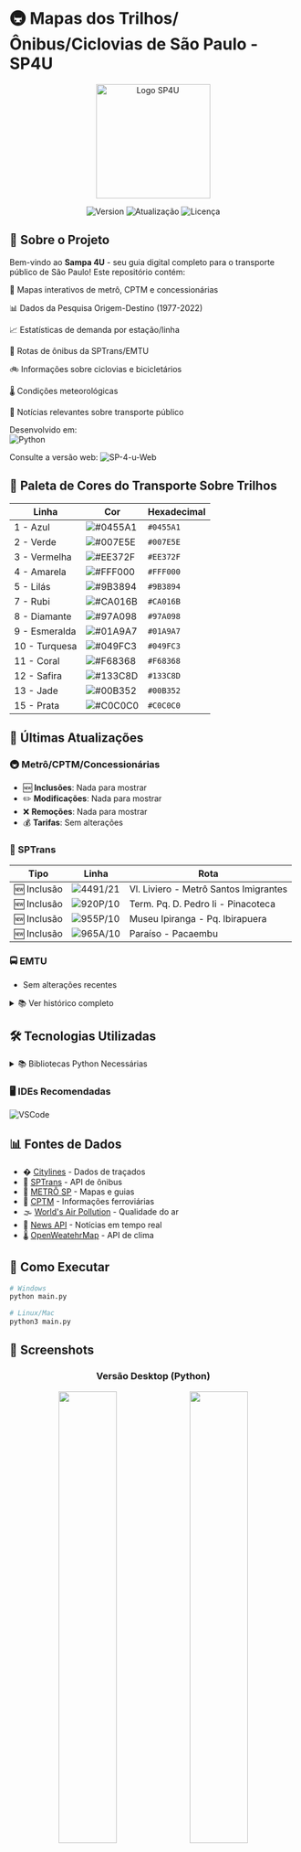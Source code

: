# 🚇 Mapas dos Trilhos/Ônibus/Ciclovias de São Paulo - SP4U

<div align="center">
  <img src="https://github.com/Rafabs/SP-4-u/blob/main/Mapa_dos_Trilhos/Icons/SP4U.gif" alt="Logo SP4U" width="200"/>
  
  ![Version](https://img.shields.io/badge/Versão-1.1.9.1-blue?style=for-the-badge)
  ![Atualização](https://img.shields.io/badge/Atualização-06/10/2025-brightgreen?style=for-the-badge)
  ![Licença](https://img.shields.io/badge/Licença-MIT-orange?style=for-the-badge)
</div>

## 🌟 Sobre o Projeto

Bem-vindo ao **Sampa 4U** - seu guia digital completo para o transporte público de São Paulo! Este repositório contém:

🚆 Mapas interativos de metrô, CPTM e concessionárias

📊 Dados da Pesquisa Origem-Destino (1977-2022)

📈 Estatísticas de demanda por estação/linha

🚌 Rotas de ônibus da SPTrans/EMTU

🚲 Informações sobre ciclovias e bicicletários

🌡️ Condições meteorológicas

📰 Notícias relevantes sobre transporte público

Desenvolvido em:  
![Python](https://img.shields.io/badge/Python-3776AB?logo=python&logoColor=white)

Consulte a versão web: ![SP-4-u-Web](https://github.com/Rafabs/SP-4-u-Web)

## 🎨 Paleta de Cores do Transporte Sobre Trilhos

| Linha         | Cor                                                             | Hexadecimal |
| ------------- | --------------------------------------------------------------- | ----------- |
| 1 - Azul      | ![#0455A1](https://via.placeholder.com/15/0455A1/000000?text=+) | `#0455A1`   |
| 2 - Verde     | ![#007E5E](https://via.placeholder.com/15/007E5E/000000?text=+) | `#007E5E`   |
| 3 - Vermelha  | ![#EE372F](https://via.placeholder.com/15/EE372F/000000?text=+) | `#EE372F`   |
| 4 - Amarela   | ![#FFF000](https://via.placeholder.com/15/FFF000/000000?text=+) | `#FFF000`   |
| 5 - Lilás     | ![#9B3894](https://via.placeholder.com/15/9B3894/000000?text=+) | `#9B3894`   |
| 7 - Rubi      | ![#CA016B](https://via.placeholder.com/15/CA016B/000000?text=+) | `#CA016B`   |
| 8 - Diamante  | ![#97A098](https://via.placeholder.com/15/97A098/000000?text=+) | `#97A098`   |
| 9 - Esmeralda | ![#01A9A7](https://via.placeholder.com/15/01A9A7/000000?text=+) | `#01A9A7`   |
| 10 - Turquesa | ![#049FC3](https://via.placeholder.com/15/049FC3/000000?text=+) | `#049FC3`   |
| 11 - Coral    | ![#F68368](https://via.placeholder.com/15/F68368/000000?text=+) | `#F68368`   |
| 12 - Safira   | ![#133C8D](https://via.placeholder.com/15/133C8D/000000?text=+) | `#133C8D`   |
| 13 - Jade     | ![#00B352](https://via.placeholder.com/15/00B352/000000?text=+) | `#00B352`   |
| 15 - Prata    | ![#C0C0C0](https://via.placeholder.com/15/C0C0C0/000000?text=+) | `#C0C0C0`   |

## 📌 Últimas Atualizações

### 🚇 Metrô/CPTM/Concessionárias

- 🆕 **Inclusões**: Nada para mostrar
- ✏️ **Modificações**: Nada para mostrar
- ❌ **Remoções**: Nada para mostrar
- 💰 **Tarifas**: Sem alterações

### 🚌 SPTrans

| Tipo           | Linha                                                       | Rota                                                                                   |
| -------------- | ----------------------------------------------------------- | -------------------------------------------------------------------------------------- |
| 🆕 Inclusão    | ![4491/21](https://img.shields.io/badge/4491/21-006341.svg) | Vl. Liviero - Metrô Santos Imigrantes                                                  |
| 🆕 Inclusão    | ![920P/10](https://img.shields.io/badge/920P/10-002F6C.svg) | Term. Pq. D. Pedro Ii - Pinacoteca                                                     |    
| 🆕 Inclusão    | ![955P/10](https://img.shields.io/badge/955P/10-006341.svg) | Museu Ipiranga  - Pq. Ibirapuera                                                       |   
| 🆕 Inclusão    | ![965A/10](https://img.shields.io/badge/965A/10-0082BA.svg) | Paraíso - Pacaembu                                                                     |

### 🚍 EMTU

- Sem alterações recentes

<details>
<summary>📚 Ver histórico completo </summary>

| Data       | Tipo           | Linha                                                       | Rota                                                                                   |
| ---------- | -------------- | ----------------------------------------------------------- | -------------------------------------------------------------------------------------- |
| 04/10/2025 | 🆕 Inclusão    | ![4491/21](https://img.shields.io/badge/4491/21-006341.svg) | Vl. Liviero - Metrô Santos Imigrantes                                                  |
| 04/10/2025 | 🆕 Inclusão    | ![920P/10](https://img.shields.io/badge/920P/10-002F6C.svg) | Term. Pq. D. Pedro Ii - Pinacoteca                                                     |    
| 04/10/2025 | 🆕 Inclusão    | ![955P/10](https://img.shields.io/badge/955P/10-006341.svg) | Museu Ipiranga  - Pq. Ibirapuera                                                       |   
| 04/10/2025 | 🆕 Inclusão    | ![965A/10](https://img.shields.io/badge/965A/10-0082BA.svg) | Paraíso - Pacaembu                                                                     |
| 02/09/2025 | ✏️ Modificação | ![4716/10](https://img.shields.io/badge/4716/10-006341.svg) | **Atual:** Metrô Tamanduateí - Metrô Sta. Cruz<br>**Antes:** Sacomã - Metrô Sta. Cruz |
| 06/08/2025 | ✏️ Modificação | ![502J/21](https://img.shields.io/badge/502J/21-0082BA.svg) | **Atual:** Est. Autódromo - Vl. Sta. Catarina<br>**Antes:** Est. Autódromo - Vl. Joaniza |
| 06/08/2025 | ✏️ Modificação | ![502J/22](https://img.shields.io/badge/502J/22-0082BA.svg) | **Atual:** Est. Autódromo - Vl. Sta. Catarina<br>**Antes:** Est. Autódromo - Vl. Joaniza |
| 06/08/2025 | ❌ Remoção     | ![6960/21](https://img.shields.io/badge/6960/21-0082BA.svg) | Term. Varginha - E.t. Vitor Manzini                                                    |
| 06/08/2025 | ❌ Remoção     | ![879A/10](https://img.shields.io/badge/879A/10-002F6C.svg) | Metrô Barra Funda - São João / Ctn                                                     |
| 23/06/2025 | 🆕 Inclusão    | ![879A/10](https://img.shields.io/badge/879A/10-002F6C.svg) | Metrô Barra Funda - São João / Ctn                                                     |
| 23/06/2025 | ✏️ Modificação | ![9166/10](https://img.shields.io/badge/9166/10-002F6C.svg) | **Atual:** Cachoeirinha - Jd. Sta. Cruz<br>**Antes:** Term. Cachoeirinha - Jd. Sta. Cruz |
| 23/06/2025 | ❌ Remoção     | ![8013/43](https://img.shields.io/badge/8013/43-509E2F.svg) | Morro Doce - Term. Jd. Britania                                                        |
| 20/06/2025 | 🆕 Inclusão    | ![2034/10](https://img.shields.io/badge/2034/10-002F6C.svg) | Metrô Tietê → Centro Tea                                                              |
| 20/06/2025 | 🆕 Inclusão    | ![9166/10](https://img.shields.io/badge/9166/10-002F6C.svg) | Guaianases → São Mateus                                                               |
| 20/06/2025 | ✏️ Modificação | ![4056/10](https://img.shields.io/badge/4056/10-DA291C.svg) | **Atual:** Pq. Boa Esperança → Term. São Mateus<br>**Antes:** (Cor anterior: Amarelo) |
| 20/06/2025 | ❌ Remoção     | ![3033/10](https://img.shields.io/badge/3033/10-FFD100.svg) | Guaianases → São Mateus                                                               |

</details>

## 🛠️ Tecnologias Utilizadas

<details>
<summary>📚 Bibliotecas Python Necessárias</summary>

```bash
# Pacotes básicos e utilitários
pip install requests
pip install beautifulsoup4
pip install pillow
pip install colorama
pip install pytz
pip install pandas
pip install numpy
pip install python-dotenv
pip install certifi
pip install screeninfo
pip install pyproj
pip install logging
pip install atexit
pip install python-dateutil
pip install tzlocal

# Interface gráfica
pip install PyQt5
pip install pyqtwebengine
pip install tk
pip install customtkinter

# Mapeamento e geolocalização
pip install folium
pip install geopandas
pip install shapely
pip install fiona
pip install geopy

# Manipulação de documentos
pip install pymupdf
pip install fitz
pip install reportlab

# Web scraping e notícias
pip install googlenews
pip install selenium

# Visualização de dados
pip install matplotlib
pip install seaborn
pip install mplcursors

# Outros utilitários
pip install webbrowser
pip install datetime
pip install threading
pip install re
pip install json
pip install csv
pip install locale
pip install difflib
pip install tempfile
pip install subprocess
pip install typing
```

</details>

### 🖥️ IDEs Recomendadas

![VSCode](https://img.shields.io/badge/VS_Code-007ACC?logo=visual-studio-code&logoColor=white)

## 📊 Fontes de Dados

- � [Citylines](https://www.citylines.co/data?city=sao-paulo) - Dados de traçados
- 🚌 [SPTrans](https://www.sptrans.com.br/desenvolvedores/) - API de ônibus
- 🚆 [METRÔ SP](https://www.metro.sp.gov.br/) - Mapas e guias
- 🚉 [CPTM](https://www.cptm.sp.gov.br/) - Informações ferroviárias
- 🌫️ [World's Air Pollution](https://waqi.info/) - Qualidade do ar
- 📰 [News API](https://newsapi.org/) - Notícias em tempo real
- 🌡 [OpenWeatehrMap](https://openweathermap.org/) - API de clima

## 🚀 Como Executar

```bash
# Windows
python main.py

# Linux/Mac
python3 main.py
```

## 📸 Screenshots

<div align="center"> <h3>Versão Desktop (Python)</h3> 
<img src="https://github.com/Rafabs/SP-4-u/blob/main/Exibição/main_1.1.6.png" width="45%"/> 
<img src="https://github.com/Rafabs/SP-4-u/blob/main/Exibição/aqi.png" width="45%"/> 
<img src="https://github.com/Rafabs/SP-4-u/blob/main/Exibição/line.png" width="45%"/> 
<img src="https://github.com/Rafabs/SP-4-u/blob/main/Exibição/od.png" width="45%"/> 
<img src="https://github.com/Rafabs/SP-4-u/blob/main/Exibição/sptrans_api.png" width="45%"/> 
<h3>Versões Anteriores</h3> <img src="https://github.com/Rafabs/SP-4-u/blob/f4cef17dafc25751cdec21d3de769e1851724eb4/Exibição/Página_Inicial_v1.0.10.png" width="45%"/> 
<img src="Exibição/Versões_Antigas/main_1.1.5.png" width="45%"/> 
<img src="Exibição/Versões_Antigas/line.png" width="45%"/> 
<img src="Exibição/Versões_Antigas/main_1.1.4.png" width="45%"/> 
<img src="https://github.com/Rafabs/SP-4-u/blob/21c85e8f6c6a4d3466f9e92edb99bb4a4657c848/Exibição/PY_Imagens_projeto_v1.0.9%20(10).png" width="45%"/>

## 📈 Diagrama da Arquitetura (v1.1.0)

![Diagrama](https://github.com/Rafabs/SP-4-u/blob/main/docs/diagrams/Diagrama_v1.1.0.png)

## 📌 Roadmap de Desenvolvimento

🔧 Refatoração e Estrutura  
- [ ] 🧠🗺️ Ajustar Diagrama 🚧`>>> EM DESENVOLVIMENTO`🚧  
- [ ] 🧠🗺️ Criar microdiagramas sobre algumas funções vitais do programa  

📚 Documentação (readme)  
- Sem modificações futuras.  

🌐 Funcionalidades Web  
- Sem modificações futuras.  

🛠️ Logs e Validações  
- Sem modificações futuras.  

🖼️ Interface  
- [ ] 🚇 Atualização de nome estação com naming right: Berrini - Casas Bahia (Linha 9 - Esmeralda)
- [ ] 🚇 Atualização de nome estação com naming right: Adolfo Pinheiro - Unisa (Linha 5 - Lilás)
- [ ] 🚇 Atualização de nome estação com naming right: Vergueiro - Sebrae (Linha 1 - Azul)
- [ ] 🚲 Atualização de Mapa Ciclovia

<details>
<summary>📚 Ver histórico completo</summary>

- [x] 🚇 Atualização das estações e linhas que iniciam e terminam em BFU (Palmeiras - Barra Funda) `Concluído em 02/09/2025`  
- [x] 🗺️ Atualização do Mapa do Metropolitano (Ago./25) `Concluído em 02/09/2025`  
- [x] 🧼 Comentar e aprimorar os códigos com docstrings `Concluído em 23/07/2025`  
- [x] 🌍 Voltar a ler status das linhas via web scraping `Concluído em 16/07/2025`  
- [x] 🌡️ Inserir mais dados e itens relacionados à temperatura `Concluído em 14/07/2025`  
- [x] ✍️ Ajustar estrutura e seções dos .md `Concluído em 08/07/2025`  
- [x] 🪵 Validar os logs (necessários) `Concluído em 08/07/2025`  
- [x] 🎨 Criar interface visual com Qt Designer `Concluído em 03/07/2025`  
- [x] ✅ Confirmação para encerrar o programa principal `Concluído em 30/06/2025`  
- [x] 🏷️ Adicionar cabeçalhos nos arquivos Python para facilitar manutenção `Concluído em 28/06/2025`  
- [x] 📝 Atualização bibliotecas no `README.md` `Concluído em 20/06/2025`  

</details>

## 📜 Licença

Distribuído sob a Licença MIT.

📘 Nota: Este projeto foi desenvolvido com fins educacionais e não possui vínculo oficial com órgãos públicos.

⚠️ Aviso: Este projeto é mantido por uma única pessoa. O desenvolvimento principal ocorre diretamente na branch main, mas Pull Requests são sempre bem-vindos!

---

<div align="center"> 🌆 <i>Sua jornada por São Paulo começa aqui!</i> 🌆 </div>
